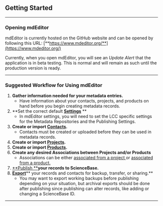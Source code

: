 ## Getting Started

---

### Opening mdEditor

mdEditor is currently hosted on the GitHub website and can be opened by following this URL: [**https://www.mdeditor.org/**](https://www.mdeditor.org/)

Currently, when you open mdEditor, you will see an _Update Alert_ that the application is in beta testing. This is normal and will remain as such until the production version is ready.

---

### Suggested Workflow for Using mdEditor

1. **Gather information needed for your metadata entries.**
   * Have information about your contacts, projects, and products on hand before you begin creating metadata records. 
2. **Set the correct default **[**Settings**](/settings.md)** **
   * In mdEditor settings, you will need to set the LCC specific settings for the Metadata Repositories and the Publishing Settings.
3. **Create or import **[**Contacts**](/contacts.md)**.**
   * Contacts must be created or uploaded before they can be used in metadata records. 
4. **Create or import **[**Projects**](/project-entry-guidance.md)**.**
5. **Create or import **[**Products**](/product-entry-guidance.md)**.**
6. **Create any desired Associations between Projects and/or Products**
   * Associations can be either [associated from a project ](/record/main/associating-records.md)or [associated from a product.](/product-entry-guidance/associating-records-products.md)
7. [**Publish **](/publish.md)**your records to ScienceBase.**
8. [**Export**](/data-management.md)** your records and contacts for backup, transfer, or sharing.**
   * You may want to export working backups before publishing depending on your situation, but archival exports should be done after publishing since publishing can alter records, like adding or changing a ScienceBase ID.

---




